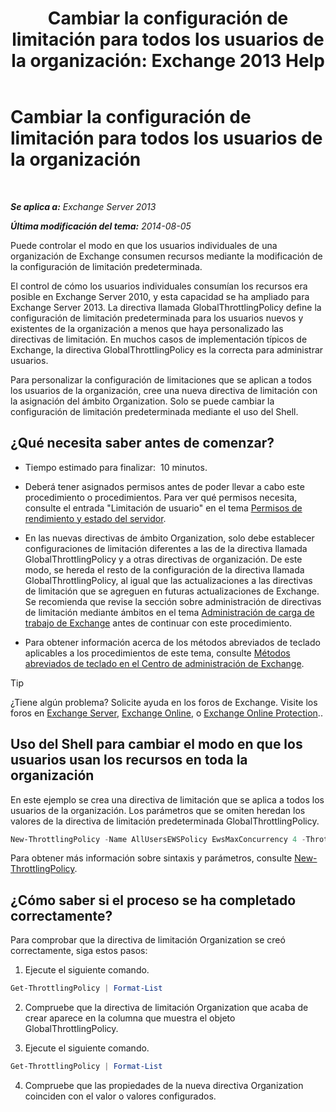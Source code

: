 ﻿---
title: 'Cambiar la configuración de limitación para todos los usuarios de la organización: Exchange 2013 Help'
TOCTitle: Cambiar la configuración de limitación para todos los usuarios de la organización
ms:assetid: c45cacfc-768d-4605-9bb0-53e30273fe4d
ms:mtpsurl: https://technet.microsoft.com/es-es/library/JJ863578(v=EXCHG.150)
ms:contentKeyID: 50556879
ms.date: 05/22/2018
mtps_version: v=EXCHG.150
ms.translationtype: MT
---

# Cambiar la configuración de limitación para todos los usuarios de la organización

 

_**Se aplica a:** Exchange Server 2013_

_**Última modificación del tema:** 2014-08-05_

Puede controlar el modo en que los usuarios individuales de una organización de Exchange consumen recursos mediante la modificación de la configuración de limitación predeterminada.

El control de cómo los usuarios individuales consumían los recursos era posible en Exchange Server 2010, y esta capacidad se ha ampliado para Exchange Server 2013. La directiva llamada GlobalThrottlingPolicy define la configuración de limitación predeterminada para los usuarios nuevos y existentes de la organización a menos que haya personalizado las directivas de limitación. En muchos casos de implementación típicos de Exchange, la directiva GlobalThrottlingPolicy es la correcta para administrar usuarios.

Para personalizar la configuración de limitaciones que se aplican a todos los usuarios de la organización, cree una nueva directiva de limitación con la asignación del ámbito Organization. Solo se puede cambiar la configuración de limitación predeterminada mediante el uso del Shell.

## ¿Qué necesita saber antes de comenzar?

  - Tiempo estimado para finalizar:  10 minutos.

  - Deberá tener asignados permisos antes de poder llevar a cabo este procedimiento o procedimientos. Para ver qué permisos necesita, consulte el entrada "Limitación de usuario" en el tema [Permisos de rendimiento y estado del servidor](server-health-and-performance-permissions-exchange-2013-help.md).

  - En las nuevas directivas de ámbito Organization, solo debe establecer configuraciones de limitación diferentes a las de la directiva llamada GlobalThrottlingPolicy y a otras directivas de organización. De este modo, se hereda el resto de la configuración de la directiva llamada GlobalThrottlingPolicy, al igual que las actualizaciones a las directivas de limitación que se agreguen en futuras actualizaciones de Exchange. Se recomienda que revise la sección sobre administración de directivas de limitación mediante ámbitos en el tema [Administración de carga de trabajo de Exchange](exchange-workload-management-exchange-2013-help.md) antes de continuar con este procedimiento.

  - Para obtener información acerca de los métodos abreviados de teclado aplicables a los procedimientos de este tema, consulte [Métodos abreviados de teclado en el Centro de administración de Exchange](keyboard-shortcuts-in-the-exchange-admin-center-exchange-online-protection-help.md).


> [!TIP]
> ¿Tiene algún problema? Solicite ayuda en los foros de Exchange. Visite los foros en <A href="https://go.microsoft.com/fwlink/p/?linkid=60612">Exchange Server</A>, <A href="https://go.microsoft.com/fwlink/p/?linkid=267542">Exchange Online</A>, o <A href="https://go.microsoft.com/fwlink/p/?linkid=285351">Exchange Online Protection</A>..



## Uso del Shell para cambiar el modo en que los usuarios usan los recursos en toda la organización

En este ejemplo se crea una directiva de limitación que se aplica a todos los usuarios de la organización. Los parámetros que se omiten heredan los valores de la directiva de limitación predeterminada GlobalThrottlingPolicy.

```powershell
New-ThrottlingPolicy -Name AllUsersEWSPolicy EwsMaxConcurrency 4 -ThrottlingPolicyScope Organization
```

Para obtener más información sobre sintaxis y parámetros, consulte [New-ThrottlingPolicy](https://technet.microsoft.com/es-es/library/dd351045\(v=exchg.150\)).

## ¿Cómo saber si el proceso se ha completado correctamente?

Para comprobar que la directiva de limitación Organization se creó correctamente, siga estos pasos:

1.  Ejecute el siguiente comando.
    
```powershell
Get-ThrottlingPolicy | Format-List
```

2.  Compruebe que la directiva de limitación Organization que acaba de crear aparece en la columna que muestra el objeto GlobalThrottlingPolicy.

3.  Ejecute el siguiente comando.
    
```powershell
Get-ThrottlingPolicy | Format-List
```

4.  Compruebe que las propiedades de la nueva directiva Organization coinciden con el valor o valores configurados.

